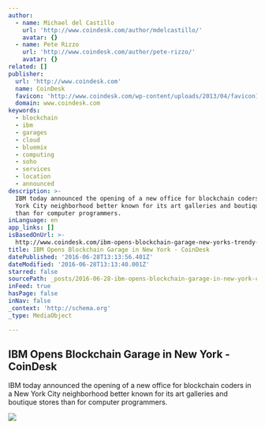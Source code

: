 ```yaml
---
author:
  - name: Michael del Castillo
    url: 'http://www.coindesk.com/author/mdelcastillo/'
    avatar: {}
  - name: Pete Rizzo
    url: 'http://www.coindesk.com/author/pete-rizzo/'
    avatar: {}
related: []
publisher:
  url: 'http://www.coindesk.com'
  name: CoinDesk
  favicon: 'http://www.coindesk.com/wp-content/uploads/2013/04/favicon1.ico?b6542b'
  domain: www.coindesk.com
keywords:
  - blockchain
  - ibm
  - garages
  - cloud
  - bluemix
  - computing
  - soho
  - services
  - location
  - announced
description: >-
  IBM today announced the opening of a new office for blockchain coders in a New
  York City neighborhood better known for its art galleries and boutique stores
  than for computer programmers.
inLanguage: en
app_links: []
isBasedOnUrl: >-
  http://www.coindesk.com/ibm-opens-blockchain-garage-new-yorks-trendy-soho-neighborhood/
title: IBM Opens Blockchain Garage in New York - CoinDesk
datePublished: '2016-06-28T13:13:56.401Z'
dateModified: '2016-06-28T13:13:40.001Z'
starred: false
sourcePath: _posts/2016-06-28-ibm-opens-blockchain-garage-in-new-york-coindesk.md
inFeed: true
hasPage: false
inNav: false
_context: 'http://schema.org'
_type: MediaObject

---
```

<article style=""><h1>IBM Opens Blockchain Garage in New York - CoinDesk</h1><p>IBM today announced the opening of a new office for blockchain coders in a New York City neighborhood better known for its art galleries and boutique stores than for computer programmers.</p><img src="http://media.coindesk.com/2016/06/shutterstock_200210513.jpg" /></article>